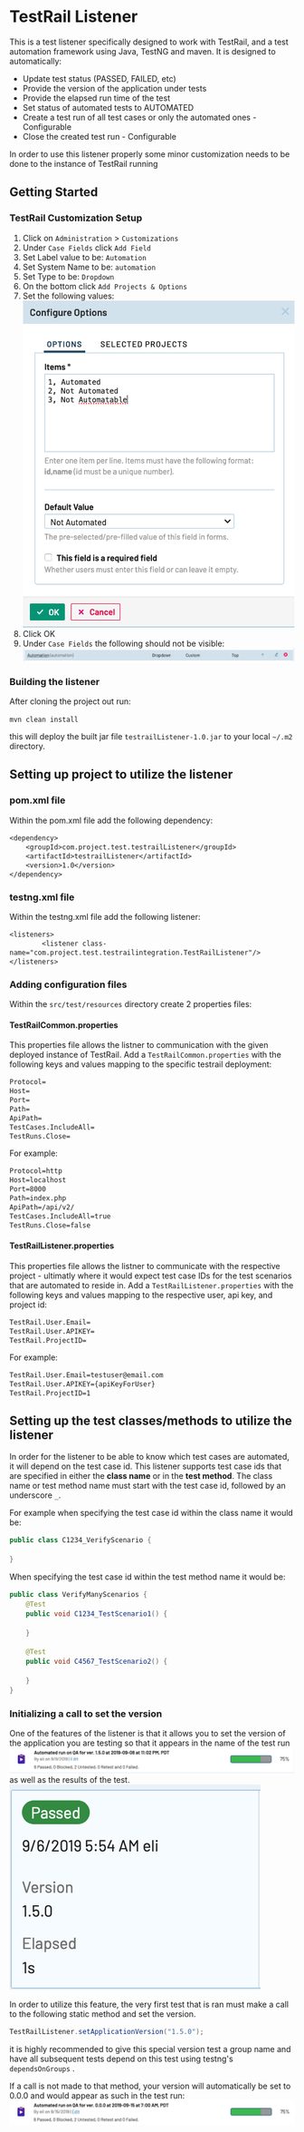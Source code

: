 # TestRail Listener
This is a test listener specifically designed to work with TestRail, and a test automation framework using Java, TestNG and maven. It is designed to automatically: 

* Update test status (PASSED, FAILED, etc)
* Provide the version of the application under tests
* Provide the elapsed run time of the test
* Set status of automated tests to AUTOMATED
* Create a test run of all test cases or only the automated ones - Configurable
* Close the created test run - Configurable

In order to use this listener properly some minor customization needs to be done to the instance of TestRail running

## Getting Started
### TestRail Customization Setup
1. Click on `Administration` > `Customizations`
2. Under `Case Fields` click `Add Field`
3. Set Label value to be: `Automation`
4. Set System Name to be: `automation`
5. Set Type to be: `Dropdown`
6. On the bottom click `Add Projects & Options`
7. Set the following values:
![Automation Drop Down Options](images/customAutomation1.png)
8. Click OK
9. Under `Case Fields` the following should not be visible:
![Automation Case Field](images/customAutomation2.png)

### Building the listener
After cloning the project out run:

`mvn clean install`

this will deploy the built jar file `testrailListener-1.0.jar` to your local `~/.m2` directory.

## Setting up project to utilize the listener
### pom.xml file
Within the pom.xml file add the following dependency:

```
<dependency>
	<groupId>com.project.test.testrailListener</groupId>
	<artifactId>testrailListener</artifactId>
	<version>1.0</version>
</dependency>
```

### testng.xml file
Within the testng.xml file add the following listener:

```
<listeners>
		<listener class-name="com.project.test.testrailintegration.TestRailListener"/>
</listeners>
```

### Adding configuration files
Within the `src/test/resources` directory create 2 properties files:

#### TestRailCommon.properties
This properties file allows the listner to communication with the given deployed instance of TestRail. Add a `TestRailCommon.properties` with the following keys and values mapping to the specific testrail deployment:

```
Protocol=
Host=
Port=
Path=
ApiPath=
TestCases.IncludeAll=
TestRuns.Close=
```

For example:

```
Protocol=http
Host=localhost
Port=8000
Path=index.php
ApiPath=/api/v2/
TestCases.IncludeAll=true
TestRuns.Close=false
```

#### TestRailListener.properties
This properties file allows the listner to communicate with the respective project - ultimatly where it would expect test case IDs for the test scenarios that are automated to reside in. Add a `TestRailListener.properties` with the following keys and values mapping to the respective user, api key, and project id:

```
TestRail.User.Email=
TestRail.User.APIKEY=
TestRail.ProjectID=
```
For example:
```
TestRail.User.Email=testuser@email.com
TestRail.User.APIKEY={apiKeyForUser}
TestRail.ProjectID=1
```

## Setting up the test classes/methods to utilize the listener
In order for the listener to be able to know which test cases are automated, it will depend on the test case id. This listener supports test case ids that are specified in either the **class name** or in the **test method**. The class name or test method name must start with the test case id, followed by an underscore `_`.

For example when specifying the test case id within the class name it would be:

```java
public class C1234_VerifyScenario {

}
```

When specifying the test case id within the test method name it would be:

```java
public class VerifyManyScenarios {
	@Test
	public void C1234_TestScenario1() {
	
	}
	
	@Test
	public void C4567_TestScenario2() {
	
	}
}
```
### Initializing a call to set the version
One of the features of the listener is that it allows you to set the version of the application you are testing so that it appears in the name of the test run
![Test Run Results](images/testRunResults.png)
as well as the results of the test.
![Test Results](images/resultsPassed.png)

In order to utilize this feature, the very first test that is ran must make a call to the following static method and set the version.

```java
TestRailListener.setApplicationVersion("1.5.0");
```
it is highly recommended to give this special version test a group name and have all subsequent tests depend on this test using testng's `dependsOnGroups` .

If a call is not made to that method, your version will automatically be set to 0.0.0 and would appear as such in the test run:
![Test Run Results No Version](images/testRunResultsNoVersion.png)






